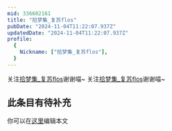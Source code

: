```yaml
---
mid: 336602161
title: "拾梦集_复苏flos"
pubDate: "2024-11-04T11:22:07.937Z"
updatedDate: "2024-11-04T11:22:07.937Z"
profile:
  {
    Nickname: ["拾梦集_复苏flos"],
  }
---
```


关注[拾梦集_复苏flos](https://space.bilibili.com/336602161)谢谢喵~ 关注[拾梦集_复苏flos](https://space.bilibili.com/336602161)谢谢喵~

## 此条目有待补充
你可以在[这里](https://github.com/Yuhanawa/VTuber.ICU/edit/master/src/content/v/拾梦集_复苏flos/index.md)编辑本文
